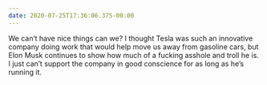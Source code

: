 ```yaml
---
date: 2020-07-25T17:36:06.375-00:00
---
```

We can’t have nice things can we? I thought Tesla was such an innovative company doing work that would help move us away from gasoline cars, but Elon Musk continues to show how much of a fucking asshole and troll he is. I just can’t support the company in good conscience for as long as he’s running it.
